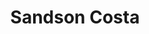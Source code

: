 ---
title: Sandson Costa
description: Profissional orientado para o perfil Controlador, com foco em precisão e atenção aos detalhes. Apresenta excelente capacidade para executar tarefas burocráticas e estruturadas, além de forte competência em planejamento estratégico, garantindo aderência a normas e regulamentos estabelecidos. Possui notável capacidade para gerenciar situações críticas com objetividade, clareza e eficiência, demonstrando habilidades para liderar pequenas equipes com foco em resultados.
images:
  - https://media.licdn.com/dms/image/v2/C4E03AQG1ijVuqWP5mw/profile-displayphoto-shrink_200_200/profile-displayphoto-shrink_200_200/0/1572869751467?e=1732752000&v=beta&t=p72NbGQyfBo-VJ8jTyFLTUux0G5FEt-NbH8AIbq0L1Q
socials:
  github: sandsoncosta
  # paypal: sandsoncosta
  linkedin: sandsoncosta
---